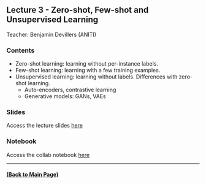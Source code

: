 ## Lecture 3 - Zero-shot, Few-shot and Unsupervised Learning
Teacher: Benjamin Devillers (ANITI)

<!-- 
### Lecture video
View the recorded lecture [here](https://drive.google.com/file/d/1inB8IRrFs9ifN1uZyuG22p8h7fsGddlu/view?usp=sharing)  (this will only be available for approximately 6 weeks after the course)
-->

### Contents

- Zero-shot learning: learning without per-instance labels.
- Few-shot learning: learning with a few training examples.
- Unsupervised learning: learning without labels. Differences with zero-shot learning.
  - Auto-encoders, contrastive learning
  - Generative models: GANs, VAEs

### Slides
Access the lecture slides [here](https://docs.google.com/presentation/d/1FJF2uwNeoiXRoosvDzkVG5P72H4yMIhHjmP1r39nxOI/edit?usp=sharing)

### Notebook
Access the collab notebook [here](https://colab.research.google.com/drive/17QTrw441BzWrkCKMJMwb42iuzTUZNR8t?usp=sharing) 

---
#### [(Back to Main Page)](../index.md)
